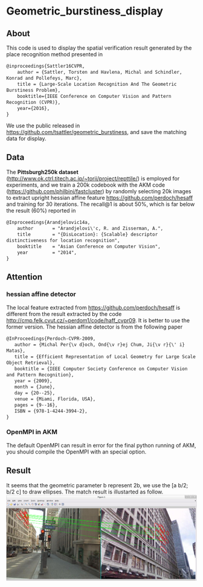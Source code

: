 # Geometric_burstiness_display

## About
This code is used to display the spatial verification result generated by the place recognition method presented in 

    @inproceedings{Sattler16CVPR,
        author = {Sattler, Torsten and Havlena, Michal and Schindler, Konrad and Pollefeys, Marc},
        title = {Large-Scale Location Recognition And The Geometric Burstiness Problem},
        booktitle={IEEE Conference on Computer Vision and Pattern Recognition (CVPR)},
        year={2016},
    }
We use the public released in https://github.com/tsattler/geometric_burstiness, and save the matching data for display.

## Data
The **Pittsburgh250k dataset** (http://www.ok.ctrl.titech.ac.jp/~torii/project/repttile/) is employed for experiments, and we train a 200k codebook with the AKM code (https://github.com/philbinj/fastcluster) by randomly selecting 20k images to extract upright hessian affine feature https://github.com/perdoch/hesaff and training for 30 iterations. The recall@1 is about 50%, which is far below the result (60%)  reported in 

    @Inproceedings{Arandjelovic14a,
        author       = "Arandjelovi\'c, R. and Zisserman, A.",
        title        = "{DisLocation}: {Scalable} descriptor distinctiveness for location recognition",
        booktitle    = "Asian Conference on Computer Vision",
        year         = "2014",
    }

## Attention
### hessian affine detector
   The local feature extracted from https://github.com/perdoch/hesaff is different from the result extracted by the code http://cmp.felk.cvut.cz/~perdom1/code/haff_cvpr09. It is better to use the former version. The hessian affine detector is from the following paper
   
    @InProceedings{Perdoch-CVPR-2009,
       author = {Michal Per{\v d}och, Ond{\v r}ej Chum, Ji{\v r}{\' i} Matas},
       title = {Efficient Representation of Local Geometry for Large Scale Object Retrieval},
       booktitle = {IEEE Computer Society Conference on Computer Vision and Pattern Recognition},
       year = {2009},
       month = {June},
       day = {20--25},
       venue = {Miami, Florida, USA},
       pages = {9--16},
       ISBN = {978-1-4244-3994-2},
    }

### OpenMPI in AKM
   The default OpenMPI can result in error for the final python running of AKM, you should compile the OpenMPI with an special option.
   
 ## Result
   It seems that the geometric parameter b represent 2b, we use the [a b/2; b/2 c] to draw ellipses.
   The match result is illustarted as follow.
   ![Pitts_match](https://github.com/wangmaoCS/Geometric_burstiness_display/blob/master/Pitts_query1_match1.png)
